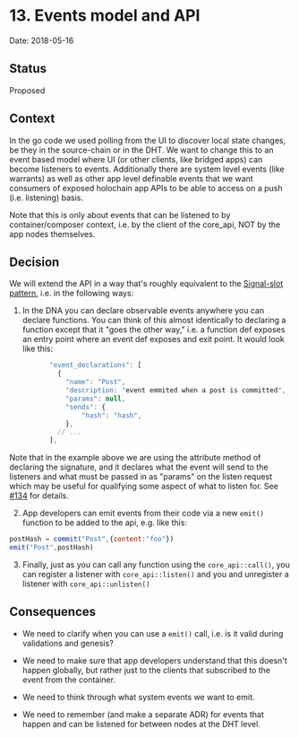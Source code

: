 # 13. Events model and API

Date: 2018-05-16

## Status

Proposed

## Context

In the go code we used polling from the UI to discover local state changes, be they in the source-chain or in the DHT.  We want to change this to an event based model where UI (or other clients, like bridged apps) can become listeners to events.  Additionally there are system level events (like warrants) as well as other app level definable events that we want consumers of exposed holochain app APIs to be able to access on a push (i.e. listening) basis.

Note that this is only about events that can be listened to by container/composer context, i.e. by the client of the core_api, NOT by the app nodes themselves.

## Decision

We will extend the API in a way that's roughly equivalent to the [Signal-slot pattern](https://en.wikipedia.org/wiki/Signals_and_slots), i.e. in the following ways:

1. In the DNA you can declare observable events anywhere you can declare functions.  You can think of this almost identically to declaring a function except that it "goes the other way," i.e. a function def exposes an entry point where an event def exposes and exit point.  It would look like this:

``` javascript
          "event_declarations": [
            {
              "name": "Post",
              "description: "event emmited when a post is committed",
              "params": null,
              "sends": {
                  "hash": "hash",
              },
            // ...
          ],
```

Note that in the example above we are using the attribute method of declaring the signature, and it declares what the event will send to the listeners and what must be passed in as "params" on the listen request which may be useful for qualifying some aspect of what to listen for.  See [#134](https://waffle.io/holochain/org/cards/5b4cd03d0df367001d6d12a6) for details.

2. App developers can emit events from their code via a new `emit()` function to be added to the api, e.g. like this:

``` javascript
postHash = commit("Post",{content:"foo"})
emit("Post",postHash)
```

3. Finally, just as you can call any function using the `core_api::call()`, you can register a listener with `core_api::listen()` and you and unregister a listener with `core_api::unlisten()`

## Consequences

- We need to clarify when you can use a `emit()` call, i.e. is it valid during validations and genesis?

- We need to make sure that app developers understand that this doesn't happen globally, but rather just to the clients that subscribed to the event from the container.

- We need to think through what system events we want to emit.

- We need to remember (and make a separate ADR) for events that happen and can be listened for between nodes at the DHT level.
